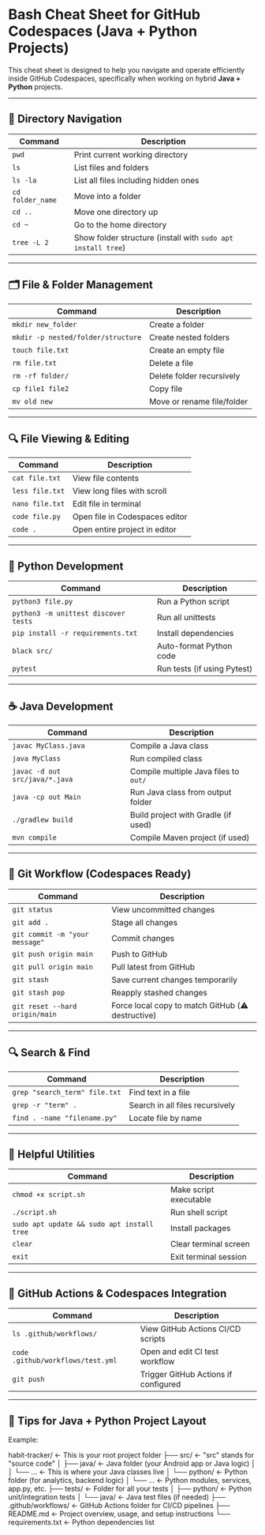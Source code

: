 # Bash Cheat Sheet for GitHub Codespaces (Java + Python Projects)

This cheat sheet is designed to help you navigate and operate efficiently inside GitHub Codespaces, specifically when working on hybrid **Java + Python** projects.

---

## 📁 Directory Navigation

| Command | Description |
|--------|-------------|
| `pwd` | Print current working directory |
| `ls` | List files and folders |
| `ls -la` | List all files including hidden ones |
| `cd folder_name` | Move into a folder |
| `cd ..` | Move one directory up |
| `cd ~` | Go to the home directory |
| `tree -L 2` | Show folder structure (install with `sudo apt install tree`) |

---

## 🗂️ File & Folder Management

| Command | Description |
|--------|-------------|
| `mkdir new_folder` | Create a folder |
| `mkdir -p nested/folder/structure` | Create nested folders |
| `touch file.txt` | Create an empty file |
| `rm file.txt` | Delete a file |
| `rm -rf folder/` | Delete folder recursively |
| `cp file1 file2` | Copy file |
| `mv old new` | Move or rename file/folder |

---

## 🔍 File Viewing & Editing

| Command | Description |
|--------|-------------|
| `cat file.txt` | View file contents |
| `less file.txt` | View long files with scroll |
| `nano file.txt` | Edit file in terminal |
| `code file.py` | Open file in Codespaces editor |
| `code .` | Open entire project in editor |

---

## 🧪 Python Development

| Command | Description |
|--------|-------------|
| `python3 file.py` | Run a Python script |
| `python3 -m unittest discover tests` | Run all unittests |
| `pip install -r requirements.txt` | Install dependencies |
| `black src/` | Auto-format Python code |
| `pytest` | Run tests (if using Pytest) |

---

## ☕ Java Development

| Command | Description |
|--------|-------------|
| `javac MyClass.java` | Compile a Java class |
| `java MyClass` | Run compiled class |
| `javac -d out src/java/*.java` | Compile multiple Java files to `out/` |
| `java -cp out Main` | Run Java class from output folder |
| `./gradlew build` | Build project with Gradle (if used) |
| `mvn compile` | Compile Maven project (if used) |

---

## 🔧 Git Workflow (Codespaces Ready)

| Command | Description |
|--------|-------------|
| `git status` | View uncommitted changes |
| `git add .` | Stage all changes |
| `git commit -m "your message"` | Commit changes |
| `git push origin main` | Push to GitHub |
| `git pull origin main` | Pull latest from GitHub |
| `git stash` | Save current changes temporarily |
| `git stash pop` | Reapply stashed changes |
| `git reset --hard origin/main` | Force local copy to match GitHub (⚠️ destructive) |

---

## 🔍 Search & Find

| Command | Description |
|--------|-------------|
| `grep "search_term" file.txt` | Find text in a file |
| `grep -r "term" .` | Search in all files recursively |
| `find . -name "filename.py"` | Locate file by name |

---

## 🧰 Helpful Utilities

| Command | Description |
|--------|-------------|
| `chmod +x script.sh` | Make script executable |
| `./script.sh` | Run shell script |
| `sudo apt update && sudo apt install tree` | Install packages |
| `clear` | Clear terminal screen |
| `exit` | Exit terminal session |

---

## 🔄 GitHub Actions & Codespaces Integration

| Command | Description |
|--------|-------------|
| `ls .github/workflows/` | View GitHub Actions CI/CD scripts |
| `code .github/workflows/test.yml` | Open and edit CI test workflow |
| `git push` | Trigger GitHub Actions if configured |

---

## 🧠 Tips for Java + Python Project Layout

Example:

habit-tracker/                   ← This is your root project folder
├── src/                         ← "src" stands for "source code"
│   ├── java/                    ← Java folder (your Android app or Java logic)
│   │   └── ...                  ← This is where your Java classes live
│   └── python/                  ← Python folder (for analytics, backend logic)
│       └── ...                  ← Python modules, services, app.py, etc.
├── tests/                       ← Folder for all your tests
│   ├── python/                  ← Python unit/integration tests
│   └── java/                    ← Java test files (if needed)
├── .github/workflows/           ← GitHub Actions folder for CI/CD pipelines
├── README.md                    ← Project overview, usage, and setup instructions
└── requirements.txt             ← Python dependencies list

